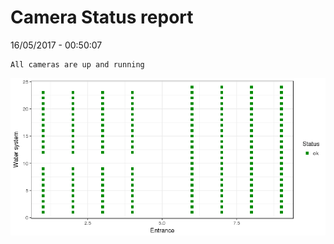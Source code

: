 Camera Status report
================
16/05/2017 - 00:50:07

    All cameras are up and running

![](camreport_files/figure-markdown_github/unnamed-chunk-2-1.png)
